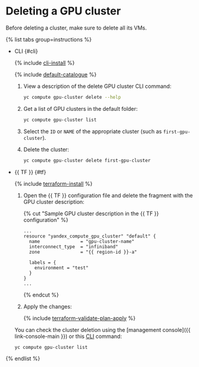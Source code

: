 # Deleting a GPU cluster

Before deleting a cluster, make sure to delete all its VMs.

{% list tabs group=instructions %}

- CLI {#cli}

   {% include [cli-install](../../../_includes/cli-install.md) %}

   {% include [default-catalogue](../../../_includes/default-catalogue.md) %}

   1. View a description of the delete GPU cluster CLI command:

      ```bash
      yc compute gpu-cluster delete --help
      ```

   1. Get a list of GPU clusters in the default folder:

      ```bash
      yc compute gpu-cluster list
      ```

   1. Select the `ID` or `NAME` of the appropriate cluster (such as `first-gpu-cluster`).
   1. Delete the cluster:

      ```bash
      yc compute gpu-cluster delete first-gpu-cluster
      ```

- {{ TF }} {#tf}

   {% include [terraform-install](../../../_includes/terraform-install.md) %}

   1. Open the {{ TF }} configuration file and delete the fragment with the GPU cluster description:

      {% cut "Sample GPU cluster description in the {{ TF }} configuration" %}

      ```
      ...
      resource "yandex_compute_gpu_cluster" "default" {
        name               = "gpu-cluster-name"
        interconnect_type  = "infiniband"
        zone               = "{{ region-id }}-a"

        labels = {
          environment = "test"
        }
      }
      ...
      ```

      {% endcut %}

   1. Apply the changes:

      {% include [terraform-validate-plan-apply](../../../_tutorials/terraform-validate-plan-apply.md) %}

   You can check the cluster deletion using the [management console]({{ link-console-main }}) or this [CLI](../../../cli/quickstart.md) command:

   ```bash
   yc compute gpu-cluster list
   ```

{% endlist %}